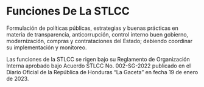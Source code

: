 # Funciones De La STLCC
Formulación de políticas públicas, estrategias y buenas prácticas en materia de transparencia, anticorrupción, control interno buen gobierno, modernización, compras y contrataciones del Estado; debiendo coordinar su implementación y monitoreo.

Las funciones de la STLCC se rigen bajo su Reglamento de Organización Interna aprobado bajo Acuerdo STLCC No. 002-SG-2022 publicado en el Diario Oficial de la República de Honduras “La Gaceta” en fecha 19 de enero de 2023.
